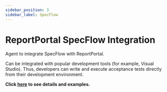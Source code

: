 ```yaml
---
sidebar_position: 3
sidebar_label: SpecFlow
---
```


# ReportPortal SpecFlow Integration

Agent to integrate SpecFlow with ReportPortal.

Can be integrated with popular development tools (for example, Visual Studio). Thus, developers can write and execute acceptance tests directly from their development environment.

**Click [here](https://github.com/reportportal/agent-net-specflow) to see details and examples.**
